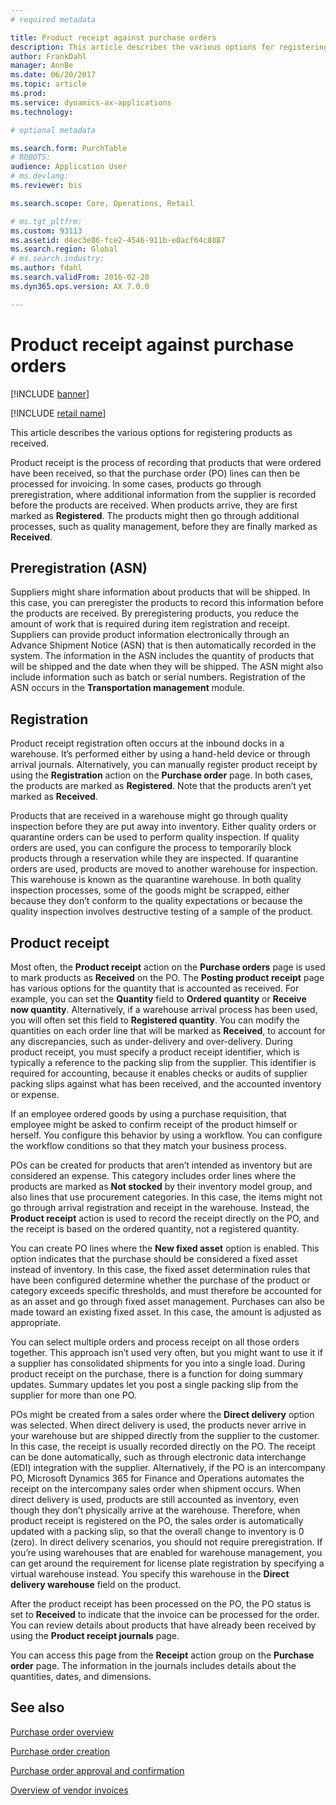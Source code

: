 ```yaml
---
# required metadata

title: Product receipt against purchase orders
description: This article describes the various options for registering products as received.
author: FrankDahl
manager: AnnBe
ms.date: 06/20/2017
ms.topic: article
ms.prod: 
ms.service: dynamics-ax-applications
ms.technology: 

# optional metadata

ms.search.form: PurchTable
# ROBOTS: 
audience: Application User
# ms.devlang: 
ms.reviewer: bis

ms.search.scope: Core, Operations, Retail

# ms.tgt_pltfrm: 
ms.custom: 93113
ms.assetid: d4ec3e86-fce2-4546-911b-e0acf64c8887
ms.search.region: Global
# ms.search.industry: 
ms.author: fdahl
ms.search.validFrom: 2016-02-28
ms.dyn365.ops.version: AX 7.0.0

---
```


# Product receipt against purchase orders

[!INCLUDE [banner](../includes/banner.md)]

[!INCLUDE [retail name](../includes/retail-name.md)]

This article describes the various options for registering products as received.

Product receipt is the process of recording that products that were ordered have been received, so that the purchase order (PO) lines can then be processed for invoicing. In some cases, products go through preregistration, where additional information from the supplier is recorded before the products are received. When products arrive, they are first marked as **Registered**. The products might then go through additional processes, such as quality management, before they are finally marked as **Received**.

## Preregistration (ASN)
Suppliers might share information about products that will be shipped. In this case, you can preregister the products to record this information before the products are received. By preregistering products, you reduce the amount of work that is required during item registration and receipt. Suppliers can provide product information electronically through an Advance Shipment Notice (ASN) that is then automatically recorded in the system. The information in the ASN includes the quantity of products that will be shipped and the date when they will be shipped. The ASN might also include information such as batch or serial numbers. Registration of the ASN occurs in the **Transportation management** module.

## Registration
Product receipt registration often occurs at the inbound docks in a warehouse. It’s performed either by using a hand-held device or through arrival journals. Alternatively, you can manually register product receipt by using the **Registration** action on the **Purchase order** page. In both cases, the products are marked as **Registered**. Note that the products aren’t yet marked as **Received**.  

Products that are received in a warehouse might go through quality inspection before they are put away into inventory. Either quality orders or quarantine orders can be used to perform quality inspection. If quality orders are used, you can configure the process to temporarily block products through a reservation while they are inspected. If quarantine orders are used, products are moved to another warehouse for inspection. This warehouse is known as the quarantine warehouse. In both quality inspection processes, some of the goods might be scrapped, either because they don’t conform to the quality expectations or because the quality inspection involves destructive testing of a sample of the product.

## Product receipt
Most often, the **Product receipt** action on the **Purchase orders** page is used to mark products as **Received** on the PO. The **Posting product receipt** page has various options for the quantity that is accounted as received. For example, you can set the **Quantity** field to **Ordered quantity** or **Receive now quantity**. Alternatively, if a warehouse arrival process has been used, you will often set this field to **Registered quantity**. You can modify the quantities on each order line that will be marked as **Received**, to account for any discrepancies, such as under-delivery and over-delivery. During product receipt, you must specify a product receipt identifier, which is typically a reference to the packing slip from the supplier. This identifier is required for accounting, because it enables checks or audits of supplier packing slips against what has been received, and the accounted inventory or expense.  

If an employee ordered goods by using a purchase requisition, that employee might be asked to confirm receipt of the product himself or herself. You configure this behavior by using a workflow. You can configure the workflow conditions so that they match your business process.  

POs can be created for products that aren’t intended as inventory but are considered an expense. This category includes order lines where the products are marked as **Not stocked** by their inventory model group, and also lines that use procurement categories. In this case, the items might not go through arrival registration and receipt in the warehouse. Instead, the **Product receipt** action is used to record the receipt directly on the PO, and the receipt is based on the ordered quantity, not a registered quantity.  

You can create PO lines where the **New fixed asset** option is enabled. This option indicates that the purchase should be considered a fixed asset instead of inventory. In this case, the fixed asset determination rules that have been configured determine whether the purchase of the product or category exceeds specific thresholds, and must therefore be accounted for as an asset and go through fixed asset management. Purchases can also be made toward an existing fixed asset. In this case, the amount is adjusted as appropriate.  

You can select multiple orders and process receipt on all those orders together. This approach isn’t used very often, but you might want to use it if a supplier has consolidated shipments for you into a single load. During product receipt on the purchase, there is a function for doing summary updates. Summary updates let you post a single packing slip from the supplier for more than one PO.  

POs might be created from a sales order where the **Direct delivery** option was selected. When direct delivery is used, the products never arrive in your warehouse but are shipped directly from the supplier to the customer. In this case, the receipt is usually recorded directly on the PO. The receipt can be done automatically, such as through electronic data interchange (EDI) integration with the supplier. Alternatively, if the PO is an intercompany PO, Microsoft Dynamics 365 for Finance and Operations automates the receipt on the intercompany sales order when shipment occurs. When direct delivery is used, products are still accounted as inventory, even though they don’t physically arrive at the warehouse. Therefore, when product receipt is registered on the PO, the sales order is automatically updated with a packing slip, so that the overall change to inventory is 0 (zero). In direct delivery scenarios, you should not require preregistration. If you’re using warehouses that are enabled for warehouse management, you can get around the requirement for license plate registration by specifying a virtual warehouse instead. You specify this warehouse in the **Direct delivery warehouse** field on the product. 

After the product receipt has been processed on the PO, the PO status is set to **Received** to indicate that the invoice can be processed for the order. You can review details about products that have already been received by using the **Product receipt journals** page.  

You can access this page from the **Receipt** action group on the **Purchase order** page. The information in the journals includes details about the quantities, dates, and dimensions.

See also
--------

[Purchase order overview](purchase-order-overview.md)

[Purchase order creation](purchase-order-creation.md)

[Purchase order approval and confirmation](purchase-order-approval-confirmation.md)

[Overview of vendor invoices](../../financials/accounts-payable/vendor-invoices-overview.md)



